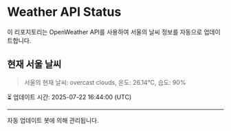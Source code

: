 
# Weather API Status

이 리포지토리는 OpenWeather API를 사용하여 서울의 날씨 정보를 자동으로 업데이트합니다.

## 현재 서울 날씨
> 서울의 현재 날씨: overcast clouds, 온도: 26.14°C, 습도: 90%

⏳ 업데이트 시간: 2025-07-22 16:44:00 (UTC)

---
자동 업데이트 봇에 의해 관리됩니다.
